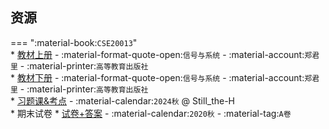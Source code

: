 ## 资源  
=== ":material-book:`CSE20013`"  
    * [教材上册](https://api.mir6.com/api/lanzou?url=https://cqu-openlib.lanzout.com/iMYwW23ty7ri&down=true) - :material-format-quote-open:`信号与系统` - :material-account:`郑君里` - :material-printer:`高等教育出版社`  
    * [教材下册](https://api.mir6.com/api/lanzou?url=https://cqu-openlib.lanzout.com/iy1S823ty9cf&down=true) - :material-format-quote-open:`信号与系统` - :material-account:`郑君里` - :material-printer:`高等教育出版社`  
    * [习题课&考点](https://api.mir6.com/api/lanzou?url=https://cqu-openlib.lanzout.com/i5vVO2ibycdg&down=true) - :material-calendar:`2024秋` @ Still_the-H  
    * 期末试卷
        * [试卷+答案](https://api.mir6.com/api/lanzou?url=https://cqu-openlib.lanzout.com/iDcio23tygza&down=true) - :material-calendar:`2020秋` - :material-tag:`A卷`  
